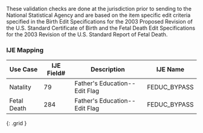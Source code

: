 These validation checks are done at the jurisdiction prior to sending to the National Statistical Agency and are based on the item specific edit criteria specified in the Birth Edit Specifications for the 2003 Proposed Revision of the U.S. Standard Certificate of Birth and the Fetal Death Edit Specifications for the 2003 Revision of the U.S. Standard Report of Fetal Death.
### IJE Mapping
| **Use Case** | **IJE Field#** | **Description** | **IJE Name** |
| ------------ | -------------- | --------------- | ------------ |
| Natality | 79 | Father's Education--Edit Flag | FEDUC_BYPASS |
| Fetal Death | 284 | Father's Education--Edit Flag | FEDUC_BYPASS |
{: .grid }
